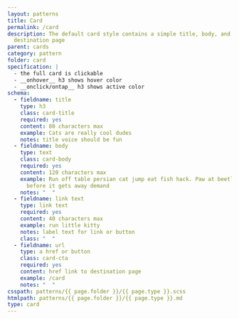 ```yaml
---
layout: patterns
title: Card
permalink: /card
description: The default card style contains a simple title, body, and link to a
  destination page
parent: cards
category: pattern
folder: card
specification: |
  - the full card is clickable
  - __onhover__ h3 shows hover color
  - __onclick/ontap__ h3 shows active color
schema:
  - fieldname: title
    type: h3
    class: card-title
    required: yes
    content: 80 characters max
    example: Cats are really cool dudes
    notes: title voice should be fun
  - fieldname: body
    type: text
    class: card-body
    required: yes
    content: 120 characters max
    example: Run off table persian cat jump eat fish hack. Paw at beetle and eat it
      before it gets away demand
    notes: "  "
  - fieldname: link text
    type: link text
    required: yes
    content: 40 characters max
    example: run little kitty
    notes: label text for link or button
    class: "  "
  - fieldname: url
    type: a href or button
    class: card-cta
    required: yes
    content: href link to destination page
    example: /card
    notes: "  "
csspath: patterns/{{ page.folder }}/{{ page.type }}.scss
htmlpath: patterns/{{ page.folder }}/{{ page.type }}.md
type: card
---
```


<!--- if extra information is needed for this pattern, write here in Markdown. -->
<!--- to learn markdown format go to https://docs.github.com/en/github/writing-on-github/basic-writing-and-formatting-syntax -->